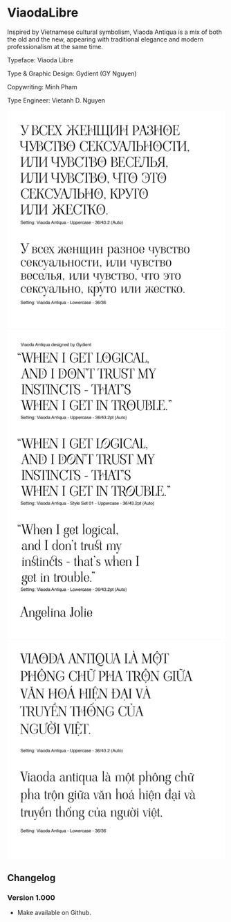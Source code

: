 # ViaodaLibre

Inspired by Vietnamese cultural symbolism, Viaoda Antiqua is a mix of both the old and the new, appearing with traditional elegance and modern professionalism at the same time.

Typeface: Viaoda Libre

Type & Graphic Design: Gydient (GY Nguyen)

Copywriting: Minh Pham

Type Engineer: Vietanh D. Nguyen  

![Sample 1](samples/1.jpg)
![Sample 2](samples/2.jpg)
![Sample 3](samples/3.jpg)

## Changelog

### Version 1.000

- Make available on Github.
